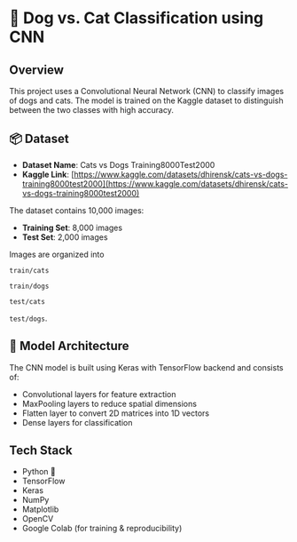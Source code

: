 # 🐶 Dog vs. Cat Classification using CNN

##  Overview
This project uses a Convolutional Neural Network (CNN) to classify images of dogs and cats. The model is trained on the Kaggle dataset to distinguish between the two classes with high accuracy.

## 📦 Dataset
- **Dataset Name**: Cats vs Dogs Training8000Test2000  
- **Kaggle Link**: [https://www.kaggle.com/datasets/dhirensk/cats-vs-dogs-training8000test2000](https://www.kaggle.com/datasets/dhirensk/cats-vs-dogs-training8000test2000)  

The dataset contains 10,000 images:  
- **Training Set**: 8,000 images  
- **Test Set**: 2,000 images  

Images are organized into

`train/cats`

`train/dogs`

`test/cats`

`test/dogs`.

## 🧠 Model Architecture
The CNN model is built using Keras with TensorFlow backend and consists of:  
- Convolutional layers for feature extraction  
- MaxPooling layers to reduce spatial dimensions  
- Flatten layer to convert 2D matrices into 1D vectors  
- Dense layers for classification  

##  Tech Stack
- Python 🐍  
- TensorFlow
- Keras 
- NumPy  
- Matplotlib  
- OpenCV  
- Google Colab (for training & reproducibility)  


